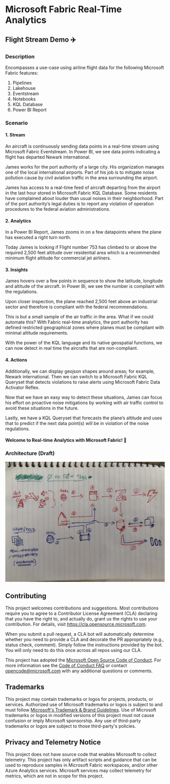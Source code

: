 # Microsoft Fabric Real-Time Analytics 

## Flight Stream Demo ✈️

### Description
Encompasses a use-case using airline flight data for the following Microsoft Fabric features: 
1. Pipelines
2. Lakehouse
3. Eventstream 
4. Notebooks
5. KQL Database
6. Power BI Report

### Scenario 

#### 1. Stream
An aircraft is continuously sending data points in a real-time stream using Microsoft Fabric Eventstream. In Power BI, we see data points indicating a flight has departed Newark international.

James works for the port authority of a large city. His organization manages one of the local international airports. Part of his job is to mitigate noise pollution cause by civil aviation traffic in the area surrounding the airport.

James has access to a real-time feed of aircraft departing from the airport in the last hour stored in Microsoft Fabric KQL Database. Some residents have complained about louder than usual noises in their neighborhood. Part of the port authority’s legal duties is to report any violation of operation procedures to the federal aviation administrations.

#### 2. Analytics

In a Power BI Report, James zooms in on a few datapoints where the plane has executed a right turn north.

Today James is looking if Flight number 753 has climbed to or above the required 2,500 feet altitude over residential area which is a recommended minimum flight altitude for commercial jet airliners.

#### 3. Insights

James hovers over a few points in sequence to show the latitude, longitude and altitude of the aircraft. In Power BI, we see the number is compliant with the regulations.

Upon closer inspection, the plane reached 2,500 feet above an industrial sector and therefore is compliant with the federal recommendations.

This is but a small sample of the air traffic in the area. What if we could automate this? With Fabric real-time analytics, the port authority has defined restricted geographical zones where planes must be compliant with minimal altitude requirements.

With the power of the KQL language and its native geospatial functions, we can now detect in real time the aircrafts that are non-compliant.

#### 4. Actions

Additionally, we can display geojson shapes around areas; for example, Newark international. Then we can switch to a Microsoft Fabric KQL Queryset that detects violations to raise alerts using Microsoft Fabric Data Activator Reflex.

Now that we have an easy way to detect these situations, James can focus his effort on proactive noise mitigations by working with air traffic control to avoid these situations in the future.

Lastly, we have a KQL Queryset that forecasts the plane’s altitude and uses that to predict if the next data point(s) will be in violation of the noise regulations.

#### Welcome to Real-time Analytics with Microsoft Fabric! 💚

### Architecture (Draft)
![img](IMG_0889.jpeg)

## Contributing

This project welcomes contributions and suggestions.  Most contributions require you to agree to a
Contributor License Agreement (CLA) declaring that you have the right to, and actually do, grant us
the rights to use your contribution. For details, visit https://cla.opensource.microsoft.com.

When you submit a pull request, a CLA bot will automatically determine whether you need to provide
a CLA and decorate the PR appropriately (e.g., status check, comment). Simply follow the instructions
provided by the bot. You will only need to do this once across all repos using our CLA.

This project has adopted the [Microsoft Open Source Code of Conduct](https://opensource.microsoft.com/codeofconduct/).
For more information see the [Code of Conduct FAQ](https://opensource.microsoft.com/codeofconduct/faq/) or
contact [opencode@microsoft.com](mailto:opencode@microsoft.com) with any additional questions or comments.

## Trademarks

This project may contain trademarks or logos for projects, products, or services. Authorized use of Microsoft 
trademarks or logos is subject to and must follow 
[Microsoft's Trademark & Brand Guidelines](https://www.microsoft.com/en-us/legal/intellectualproperty/trademarks/usage/general).
Use of Microsoft trademarks or logos in modified versions of this project must not cause confusion or imply Microsoft sponsorship.
Any use of third-party trademarks or logos are subject to those third-party's policies.

## Privacy and Telemetry Notice 

This project does not have source code that enables Microsoft to collect telemetry. This project has only artifact scripts and guidance that can be used to reproduce samples in Microsoft Fabric workspaces, and/or other Azure Analytics services. Microsoft services may collect telemetry for metrics, which are not in scope for this project.

